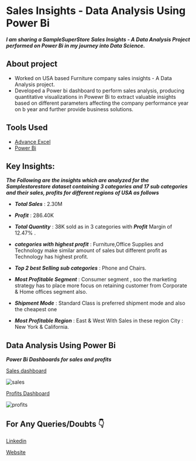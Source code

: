# Sales Insights - Data Analysis Using Power Bi
*__I am sharing a SampleSuperStore Sales Insights - A Data Analysis Project performed on Power Bi in my journey into Data Science.__*

## About project 
* Worked on USA based Furniture company sales insights - A Data Analysis project.
* Developed a Power bi dashboard to perform sales analysis, producing quantitative visualizations in Powewr Bi to extract valuable insights based on different parameters affecting the company performance year on b 
  year and further provide business solutions.

## Tools Used
* [Advance Excel](https://www.coursera.org/account/accomplishments/certificate/4E8YBJXZSPAP)
* [Power Bi](https://www.udemy.com/certificate/UC-b8093fed-facb-4bb9-b9a2-7eb9507fee1a/)

 ## Key Insights: 
 *__The Following are the insights which are analyzed for the Samplestorestore dataset containing 3 categories and 17 sub categories and their sales, profits for different regions of USA as follows__*

* *__Total Sales__* : 2.30M 

* *__Profit__* : 286.40K

* *__Total Quantity__* : 38K sold as in 3 categories with *__Profit__* Margin of 12.47% .

* *__categories with highest profit__* : Furniture,Office Supplies and Technology make similar amount of sales but different profit as Technology has highest profit.

* *__Top 2 best Selling sub categories__* : Phone and Chairs.

* *__Most Profitable Segment__* : Consumer segment , soo the marketing strategy has to place more focus on retaining customer from Corporate & Home offices segment also.

* *__Shipment Mode__* : Standard Class is preferred shipment mode and also the cheapest one

* *__Most Profitable Region__* : East & West With Sales in these region City : New York & California.

## Data Analysis Using Power Bi

*__Power Bi Dashboards for sales and profits__* 


   [Sales dashboard](https://www.novypro.com/project/super-store-power-bi)

![sales](https://github.com/punithyc/sample-store-analysis-using-powerbi/assets/123263654/e18608aa-466a-419e-8ab4-3e0a650fb161)



  [Profits Dashboard](https://www.novypro.com/project/super-store-power-bi)

![profits](https://github.com/punithyc/sample-store-analysis-using-powerbi/assets/123263654/01279d2e-6c68-471f-bdc4-924466f38c40)

## For Any Queries/Doubts 👇
[Linkedin](www.linkedin.com/in/punith-yc)<br>

[Website](https://bio.link/punithyc)

